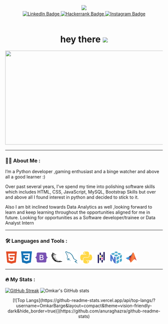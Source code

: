 
<!-- # Hello i'm Omkar Barge! -->


<div id="header" align="center">
  <img src="https://media.giphy.com/media/zhYSVCirREeIZtONCI/giphy.gif" width="100"/>
</div>

<div id="badges" align="center">
  <a href="https://www.linkedin.com/in/omkarbarge2/">
    <img src="https://img.shields.io/badge/LinkedIn-blue?style=for-the-badge&logo=linkedin&logoColor=white" alt="LinkedIn Badge"/>
  </a>
  <a href="https://www.hackerrank.com/omkarbarge2">
    <img src="https://img.shields.io/badge/Hackerrank-red?style=for-the-badge&logo=hackerrank&logoColor=white" alt="Hackerrank Badge"/>
  </a>
  <a href="https://www.instagram.com/lll_eighty_eighty_lll/">
    <img src="https://img.shields.io/badge/Instagram-blue?style=for-the-badge&logo=instagram&logoColor=white" alt="Instagram Badge"/>
  </a>
</div>

<div id="badges" align="center">
  <img src="https://komarev.com/ghpvc/?username=OmkarBarge&style=flat-square&color=blue" alt=""/>
</div>

<h1 align="center">
  hey there
  <img src="https://media.giphy.com/media/hvRJCLFzcasrR4ia7z/giphy.gif" width="30px"/>
</h1>

<div align="center">
  <img src="https://media.giphy.com/media/JqKOU2VAUx9bt9K4PK/giphy.gif" width="600" height="300"/>
</div>

---

### :woman_technologist: About Me :
I’m a Python developer ,gaming enthusiast and a binge watcher and above all a good learner :)

Over past several years, I’ve spend my time into polishing software skills which includes HTML, CSS, JavaScript, MySQL, Bootstrap Skills but over and above all I found interest in python and decided to stick to it.

Also I am bit inclined towards Data Analytics as well ,looking forward to learn and keep learning throughout the opportunities aligned for me in future. Looking for opportunities as a Software developer/trainee or Data Analyst Intern

---

### :hammer_and_wrench: Languages and Tools :
<div>
  <img src="https://raw.githubusercontent.com/devicons/devicon/1119b9f84c0290e0f0b38982099a2bd027a48bf1/icons/html5/html5-plain.svg" title="HTML" alt="HTML" width="40"   height="40"/>&nbsp;
  <img src="https://raw.githubusercontent.com/devicons/devicon/1119b9f84c0290e0f0b38982099a2bd027a48bf1/icons/css3/css3-plain.svg" title="CSS" alt="CSS" width="40"         height="40"/>&nbsp;
  <img src="https://raw.githubusercontent.com/devicons/devicon/1119b9f84c0290e0f0b38982099a2bd027a48bf1/icons/bootstrap/bootstrap-plain.svg" title="Bootstrap" alt="Bootstrap" width="40" height="40"/>&nbsp;
  <img src="https://raw.githubusercontent.com/devicons/devicon/1119b9f84c0290e0f0b38982099a2bd027a48bf1/icons/flask/flask-original.svg" title="Flask" alt="Flask" width="40" height="40"/>&nbsp;
  <img src="https://raw.githubusercontent.com/devicons/devicon/1119b9f84c0290e0f0b38982099a2bd027a48bf1/icons/mysql/mysql-plain.svg" title="MySQL" alt="MySQL" width="40"   height="40"/>&nbsp;
  <img src="https://raw.githubusercontent.com/devicons/devicon/1119b9f84c0290e0f0b38982099a2bd027a48bf1/icons/python/python-plain.svg" title="Python" alt="Python" width="40" height="40"/>&nbsp;
  <img src="https://raw.githubusercontent.com/devicons/devicon/1119b9f84c0290e0f0b38982099a2bd027a48bf1/icons/pandas/pandas-original.svg" title="pandas" alt="pandas" width="40" height="40"/>&nbsp;
  <img src="https://raw.githubusercontent.com/devicons/devicon/1119b9f84c0290e0f0b38982099a2bd027a48bf1/icons/numpy/numpy-original.svg" title="numpy" alt="numpy" width="40" height="40"/>&nbsp;
  <img src="https://raw.githubusercontent.com/devicons/devicon/1119b9f84c0290e0f0b38982099a2bd027a48bf1/icons/matlab/matlab-original.svg" title="matlab" alt="matlab" width="40" height="40"/>&nbsp;
</div>


---

### :fire: My Stats :
[![GitHub Streak](http://github-readme-streak-stats.herokuapp.com?user=OmkarBarge&theme=vision-friendly-dark&hide_border=true)](https://git.io/streak-stats)
![Omkar's GitHub stats](https://github-readme-stats.vercel.app/api?username=OmkarBarge&show_icons=true&theme=vision-friendly-dark&hide_border=true) <br>
<div align="center">
          [![Top Langs](https://github-readme-stats.vercel.app/api/top-langs/?username=OmkarBarge&layout=compact&theme=vision-friendly-dark&hide_border=true)](https://github.com/anuraghazra/github-readme-stats)
</div>


